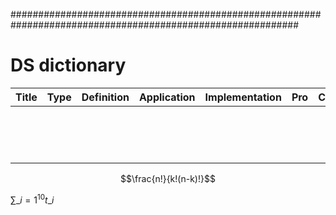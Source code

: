 ############################################################################################################
# DS dictionary
|    Title    |    Type     | Definition  | Application |Implementation|     Pro     |     Con     |   Problem?  |  Solution?  |
|:-----------:|:-----------:|-------------|-------------|--------------|-------------|-------------|-------------|-------------|
|             |             |             |             |              |             |             |             |             |
|             |             |             |             |              |             |             |             |             |
|             |             |             |             |              |             |             |             |             |
|             |             |             |             |              |             |             |             |             |
|             |             |             |             |              |             |             |             |             |
|             |             |             |             |              |             |             |             |             |
|             |             |             |             |              |             |             |             |             |
|             |             |             |             |              |             |             |             |             |
|             |             |             |             |              |             |             |             |             |
|             |             |             |             |              |             |             |             |             |
|             |             |             |             |              |             |             |             |             |
|             |             |             |             |              |             |             |             |             |
|             |             |             |             |              |             |             |             |             |
|             |             |             |             |              |             |             |             |             |
|             |             |             |             |              |             |             |             |             |


$$\frac{n!}{k!(n-k)!}$$



$\sum\_{i=1}^{10} t\_i$
